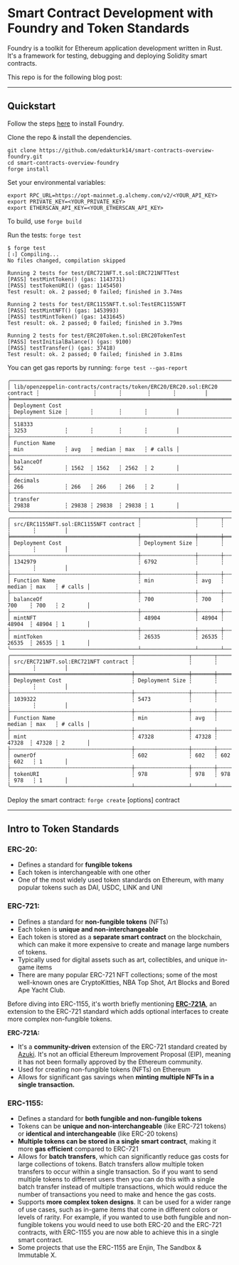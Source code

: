 #  Smart Contract Development with Foundry and Token Standards

Foundry is a toolkit for Ethereum application development written in Rust. It's a framework for testing, debugging and deploying Solidity smart contracts.

This repo is for the following blog post: <here>

---

## Quickstart

Follow the steps [here](https://book.getfoundry.sh/getting-started/installation) to install Foundry.

Clone the repo & install the dependencies.

```
git clone https://github.com/edakturk14/smart-contracts-overview-foundry.git
cd smart-contracts-overview-foundry
forge install
```

Set your environmental variables:
```
export RPC_URL=https://opt-mainnet.g.alchemy.com/v2/<YOUR_API_KEY>
export PRIVATE_KEY=<YOUR_PRIVATE_KEY>
export ETHERSCAN_API_KEY=<YOUR_ETHERSCAN_API_KEY>
```

To build, use `forge build`

Run the tests: `forge test`
```
$ forge test
[⠰] Compiling...
No files changed, compilation skipped

Running 2 tests for test/ERC721NFT.t.sol:ERC721NFTTest
[PASS] testMintToken() (gas: 1143731)
[PASS] testTokenURI() (gas: 1145450)
Test result: ok. 2 passed; 0 failed; finished in 3.74ms

Running 2 tests for test/ERC1155NFT.t.sol:TestERC1155NFT
[PASS] testMintNFT() (gas: 1453993)
[PASS] testMintToken() (gas: 1431645)
Test result: ok. 2 passed; 0 failed; finished in 3.79ms

Running 2 tests for test/ERC20Token.t.sol:ERC20TokenTest
[PASS] testInitialBalance() (gas: 9100)
[PASS] testTransfer() (gas: 37418)
Test result: ok. 2 passed; 0 failed; finished in 3.81ms
```

You can get gas reports by running: `forge test --gas-report`
```
╭───────────────────────────────────────────────────────────────────────────┬─────────────────┬───────┬────────┬───────┬─────────╮
│ lib/openzeppelin-contracts/contracts/token/ERC20/ERC20.sol:ERC20 contract ┆                 ┆       ┆        ┆       ┆         │
╞═══════════════════════════════════════════════════════════════════════════╪═════════════════╪═══════╪════════╪═══════╪═════════╡
│ Deployment Cost                                                           ┆ Deployment Size ┆       ┆        ┆       ┆         │
├╌╌╌╌╌╌╌╌╌╌╌╌╌╌╌╌╌╌╌╌╌╌╌╌╌╌╌╌╌╌╌╌╌╌╌╌╌╌╌╌╌╌╌╌╌╌╌╌╌╌╌╌╌╌╌╌╌╌╌╌╌╌╌╌╌╌╌╌╌╌╌╌╌╌╌┼╌╌╌╌╌╌╌╌╌╌╌╌╌╌╌╌╌┼╌╌╌╌╌╌╌┼╌╌╌╌╌╌╌╌┼╌╌╌╌╌╌╌┼╌╌╌╌╌╌╌╌╌┤
│ 518333                                                                    ┆ 3253            ┆       ┆        ┆       ┆         │
├╌╌╌╌╌╌╌╌╌╌╌╌╌╌╌╌╌╌╌╌╌╌╌╌╌╌╌╌╌╌╌╌╌╌╌╌╌╌╌╌╌╌╌╌╌╌╌╌╌╌╌╌╌╌╌╌╌╌╌╌╌╌╌╌╌╌╌╌╌╌╌╌╌╌╌┼╌╌╌╌╌╌╌╌╌╌╌╌╌╌╌╌╌┼╌╌╌╌╌╌╌┼╌╌╌╌╌╌╌╌┼╌╌╌╌╌╌╌┼╌╌╌╌╌╌╌╌╌┤
│ Function Name                                                             ┆ min             ┆ avg   ┆ median ┆ max   ┆ # calls │
├╌╌╌╌╌╌╌╌╌╌╌╌╌╌╌╌╌╌╌╌╌╌╌╌╌╌╌╌╌╌╌╌╌╌╌╌╌╌╌╌╌╌╌╌╌╌╌╌╌╌╌╌╌╌╌╌╌╌╌╌╌╌╌╌╌╌╌╌╌╌╌╌╌╌╌┼╌╌╌╌╌╌╌╌╌╌╌╌╌╌╌╌╌┼╌╌╌╌╌╌╌┼╌╌╌╌╌╌╌╌┼╌╌╌╌╌╌╌┼╌╌╌╌╌╌╌╌╌┤
│ balanceOf                                                                 ┆ 562             ┆ 1562  ┆ 1562   ┆ 2562  ┆ 2       │
├╌╌╌╌╌╌╌╌╌╌╌╌╌╌╌╌╌╌╌╌╌╌╌╌╌╌╌╌╌╌╌╌╌╌╌╌╌╌╌╌╌╌╌╌╌╌╌╌╌╌╌╌╌╌╌╌╌╌╌╌╌╌╌╌╌╌╌╌╌╌╌╌╌╌╌┼╌╌╌╌╌╌╌╌╌╌╌╌╌╌╌╌╌┼╌╌╌╌╌╌╌┼╌╌╌╌╌╌╌╌┼╌╌╌╌╌╌╌┼╌╌╌╌╌╌╌╌╌┤
│ decimals                                                                  ┆ 266             ┆ 266   ┆ 266    ┆ 266   ┆ 2       │
├╌╌╌╌╌╌╌╌╌╌╌╌╌╌╌╌╌╌╌╌╌╌╌╌╌╌╌╌╌╌╌╌╌╌╌╌╌╌╌╌╌╌╌╌╌╌╌╌╌╌╌╌╌╌╌╌╌╌╌╌╌╌╌╌╌╌╌╌╌╌╌╌╌╌╌┼╌╌╌╌╌╌╌╌╌╌╌╌╌╌╌╌╌┼╌╌╌╌╌╌╌┼╌╌╌╌╌╌╌╌┼╌╌╌╌╌╌╌┼╌╌╌╌╌╌╌╌╌┤
│ transfer                                                                  ┆ 29838           ┆ 29838 ┆ 29838  ┆ 29838 ┆ 1       │
╰───────────────────────────────────────────────────────────────────────────┴─────────────────┴───────┴────────┴───────┴─────────╯
╭────────────────────────────────────────┬─────────────────┬───────┬────────┬───────┬─────────╮
│ src/ERC1155NFT.sol:ERC1155NFT contract ┆                 ┆       ┆        ┆       ┆         │
╞════════════════════════════════════════╪═════════════════╪═══════╪════════╪═══════╪═════════╡
│ Deployment Cost                        ┆ Deployment Size ┆       ┆        ┆       ┆         │
├╌╌╌╌╌╌╌╌╌╌╌╌╌╌╌╌╌╌╌╌╌╌╌╌╌╌╌╌╌╌╌╌╌╌╌╌╌╌╌╌┼╌╌╌╌╌╌╌╌╌╌╌╌╌╌╌╌╌┼╌╌╌╌╌╌╌┼╌╌╌╌╌╌╌╌┼╌╌╌╌╌╌╌┼╌╌╌╌╌╌╌╌╌┤
│ 1342979                                ┆ 6792            ┆       ┆        ┆       ┆         │
├╌╌╌╌╌╌╌╌╌╌╌╌╌╌╌╌╌╌╌╌╌╌╌╌╌╌╌╌╌╌╌╌╌╌╌╌╌╌╌╌┼╌╌╌╌╌╌╌╌╌╌╌╌╌╌╌╌╌┼╌╌╌╌╌╌╌┼╌╌╌╌╌╌╌╌┼╌╌╌╌╌╌╌┼╌╌╌╌╌╌╌╌╌┤
│ Function Name                          ┆ min             ┆ avg   ┆ median ┆ max   ┆ # calls │
├╌╌╌╌╌╌╌╌╌╌╌╌╌╌╌╌╌╌╌╌╌╌╌╌╌╌╌╌╌╌╌╌╌╌╌╌╌╌╌╌┼╌╌╌╌╌╌╌╌╌╌╌╌╌╌╌╌╌┼╌╌╌╌╌╌╌┼╌╌╌╌╌╌╌╌┼╌╌╌╌╌╌╌┼╌╌╌╌╌╌╌╌╌┤
│ balanceOf                              ┆ 700             ┆ 700   ┆ 700    ┆ 700   ┆ 2       │
├╌╌╌╌╌╌╌╌╌╌╌╌╌╌╌╌╌╌╌╌╌╌╌╌╌╌╌╌╌╌╌╌╌╌╌╌╌╌╌╌┼╌╌╌╌╌╌╌╌╌╌╌╌╌╌╌╌╌┼╌╌╌╌╌╌╌┼╌╌╌╌╌╌╌╌┼╌╌╌╌╌╌╌┼╌╌╌╌╌╌╌╌╌┤
│ mintNFT                                ┆ 48904           ┆ 48904 ┆ 48904  ┆ 48904 ┆ 1       │
├╌╌╌╌╌╌╌╌╌╌╌╌╌╌╌╌╌╌╌╌╌╌╌╌╌╌╌╌╌╌╌╌╌╌╌╌╌╌╌╌┼╌╌╌╌╌╌╌╌╌╌╌╌╌╌╌╌╌┼╌╌╌╌╌╌╌┼╌╌╌╌╌╌╌╌┼╌╌╌╌╌╌╌┼╌╌╌╌╌╌╌╌╌┤
│ mintToken                              ┆ 26535           ┆ 26535 ┆ 26535  ┆ 26535 ┆ 1       │
╰────────────────────────────────────────┴─────────────────┴───────┴────────┴───────┴─────────╯
╭──────────────────────────────────────┬─────────────────┬───────┬────────┬───────┬─────────╮
│ src/ERC721NFT.sol:ERC721NFT contract ┆                 ┆       ┆        ┆       ┆         │
╞══════════════════════════════════════╪═════════════════╪═══════╪════════╪═══════╪═════════╡
│ Deployment Cost                      ┆ Deployment Size ┆       ┆        ┆       ┆         │
├╌╌╌╌╌╌╌╌╌╌╌╌╌╌╌╌╌╌╌╌╌╌╌╌╌╌╌╌╌╌╌╌╌╌╌╌╌╌┼╌╌╌╌╌╌╌╌╌╌╌╌╌╌╌╌╌┼╌╌╌╌╌╌╌┼╌╌╌╌╌╌╌╌┼╌╌╌╌╌╌╌┼╌╌╌╌╌╌╌╌╌┤
│ 1039322                              ┆ 5473            ┆       ┆        ┆       ┆         │
├╌╌╌╌╌╌╌╌╌╌╌╌╌╌╌╌╌╌╌╌╌╌╌╌╌╌╌╌╌╌╌╌╌╌╌╌╌╌┼╌╌╌╌╌╌╌╌╌╌╌╌╌╌╌╌╌┼╌╌╌╌╌╌╌┼╌╌╌╌╌╌╌╌┼╌╌╌╌╌╌╌┼╌╌╌╌╌╌╌╌╌┤
│ Function Name                        ┆ min             ┆ avg   ┆ median ┆ max   ┆ # calls │
├╌╌╌╌╌╌╌╌╌╌╌╌╌╌╌╌╌╌╌╌╌╌╌╌╌╌╌╌╌╌╌╌╌╌╌╌╌╌┼╌╌╌╌╌╌╌╌╌╌╌╌╌╌╌╌╌┼╌╌╌╌╌╌╌┼╌╌╌╌╌╌╌╌┼╌╌╌╌╌╌╌┼╌╌╌╌╌╌╌╌╌┤
│ mint                                 ┆ 47328           ┆ 47328 ┆ 47328  ┆ 47328 ┆ 2       │
├╌╌╌╌╌╌╌╌╌╌╌╌╌╌╌╌╌╌╌╌╌╌╌╌╌╌╌╌╌╌╌╌╌╌╌╌╌╌┼╌╌╌╌╌╌╌╌╌╌╌╌╌╌╌╌╌┼╌╌╌╌╌╌╌┼╌╌╌╌╌╌╌╌┼╌╌╌╌╌╌╌┼╌╌╌╌╌╌╌╌╌┤
│ ownerOf                              ┆ 602             ┆ 602   ┆ 602    ┆ 602   ┆ 1       │
├╌╌╌╌╌╌╌╌╌╌╌╌╌╌╌╌╌╌╌╌╌╌╌╌╌╌╌╌╌╌╌╌╌╌╌╌╌╌┼╌╌╌╌╌╌╌╌╌╌╌╌╌╌╌╌╌┼╌╌╌╌╌╌╌┼╌╌╌╌╌╌╌╌┼╌╌╌╌╌╌╌┼╌╌╌╌╌╌╌╌╌┤
│ tokenURI                             ┆ 978             ┆ 978   ┆ 978    ┆ 978   ┆ 1       │
╰──────────────────────────────────────┴─────────────────┴───────┴────────┴───────┴─────────╯
```

Deploy the smart contract: `forge create` [options] contract


---

## Intro to Token Standards

### ERC-20:

- Defines a standard for **fungible tokens**
- Each token is interchangeable with one other
- One of the most widely used token standards on Ethereum, with many popular tokens such as DAI, USDC, LINK and UNI


### ERC-721:

- Defines a standard for **non-fungible tokens** (NFTs)
- Each token is **unique and non-interchangeable**
- Each token is stored as a **separate smart contract** on the blockchain, which can make it more expensive to create and manage large numbers of tokens.
- Typically used for digital assets such as art, collectibles, and unique in-game items
- There are many popular ERC-721 NFT collections; some of the most well-known ones are CryptoKitties, NBA Top Shot, Art Blocks and Bored Ape Yacht Club.


Before diving into ERC-1155, it's worth briefly mentioning [**ERC-721A**](https://github.com/chiru-labs/ERC721A), an extension to the ERC-721 standard which adds optional interfaces to create more complex non-fungible tokens.

**ERC-721A:**

- It's a **community-driven** extension of the ERC-721 standard created by [Azuki](https://www.azuki.com/erc721a). It's not an official Ethereum Improvement Proposal (EIP), meaning it has not been formally approved by the Ethereum community.
- Used for creating non-fungible tokens (NFTs) on Ethereum
- Allows for significant gas savings when **minting multiple NFTs in a single transaction.**


### ERC-1155:

- Defines a standard for **both fungible and non-fungible tokens**
- Tokens can be **unique and non-interchangeable** (like ERC-721 tokens) or **identical and interchangeable** (like ERC-20 tokens)
- **Multiple tokens can be stored in a single smart contract**, making it more **gas efficient** compared to ERC-721
- Allows for **batch transfers**, which can significantly reduce gas costs for large collections of tokens. Batch transfers allow multiple token transfers to occur within a single transaction. So if you want to send multiple tokens to different users then you can do this with a single batch transfer instead of multiple transactions, which would reduce the number of transactions you need to make and hence the gas costs.
- Supports **more complex token designs**. It can be used for a wider range of use cases, such as in-game items that come in different colors or levels of rarity. For example, if you wanted to use both fungible and non-fungible tokens you would need to use both ERC-20 and the ERC-721 contracts, with ERC-1155 you are now able to achieve this in a single smart contract.
- Some projects that use the ERC-1155 are Enjin, The Sandbox & Immutable X.